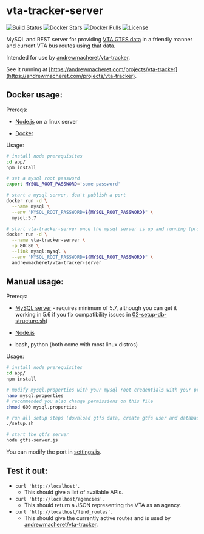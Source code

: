 # vta-tracker-server

[![Build Status](https://travis-ci.org/andrewmacheret/vta-tracker-server.svg?branch=master)](https://travis-ci.org/andrewmacheret/vta-tracker-server) [![Docker Stars](https://img.shields.io/docker/stars/andrewmacheret/vta-tracker-server.svg)](https://hub.docker.com/r/andrewmacheret/vta-tracker-server/) [![Docker Pulls](https://img.shields.io/docker/pulls/andrewmacheret/vta-tracker-server.svg)](https://hub.docker.com/r/andrewmacheret/vta-tracker-server/) [![License](https://img.shields.io/badge/license-MIT-lightgray.svg)](https://github.com/andrewmacheret/vta-tracker-server/blob/master/LICENSE.md)

MySQL and REST server for providing [VTA GTFS data](http://www.vta.org/getting-around/gtfs-info/gtfs-information) in a friendly manner and current VTA bus routes using that data.

Intended for use by [andrewmacheret/vta-tracker](https://github.com/andrewmacheret/vta-tracker/).

See it running at [https://andrewmacheret.com/projects/vta-tracker](https://andrewmacheret.com/projects/vta-tracker).

## Docker usage:

Prereqs:

* [Node.js](https://nodejs.org/) on a linux server

* [Docker](https://www.docker.com/products/docker)

Usage:

```bash
# install node prerequisites
cd app/
npm install

# set a mysql root password
export MYSQL_ROOT_PASSWORD='some-password'

# start a mysql server, don't publish a port
docker run -d \
  --name mysql \
  --env "MYSQL_ROOT_PASSWORD=${MYSQL_ROOT_PASSWORD}" \
  mysql:5.7

# start vta-tracker-server once the mysql server is up and running (probably takes within 5 seconds)
docker run -d \
  --name vta-tracker-server \
  -p 80:80 \
  --link mysql:mysql \
  --env "MYSQL_ROOT_PASSWORD=${MYSQL_ROOT_PASSWORD}" \
  andrewmacheret/vta-tracker-server
```

## Manual usage:

Prereqs:

* [MySQL server](https://dev.mysql.com) - requires minimum of 5.7, although you can get it working in 5.6 if you fix compatibility issues in [02-setup-db-structure.sh](app/02-setup-db-structure.sh))

* [Node.js](https://nodejs.org/)

* bash, python (both come with most linux distros)

Usage:

```bash
# install node prerequisites
cd app/
npm install

# modify mysql.properties with your mysql root credentials with your preferred editor
nano mysql.properties
# recommended you also change permissions on this file
chmod 600 mysql.properties

# run all setup steps (download gtfs data, create gtfs user and database, and set up cron for the current user)
./setup.sh

# start the gtfs server
node gtfs-server.js
```

You can modify the port in [settings.js](app/settings.js).

## Test it out:

* `curl 'http://localhost'`.
  * This should give a list of available APIs.
* `curl 'http://localhost/agencies'`.
  * This should return a JSON representing the VTA as an agency.
* `curl 'http://localhost/find_routes'`.
  * This should give the currently active routes and is used by [andrewmacheret/vta-tracker](https://github.com/andrewmacheret/vta-tracker/).
